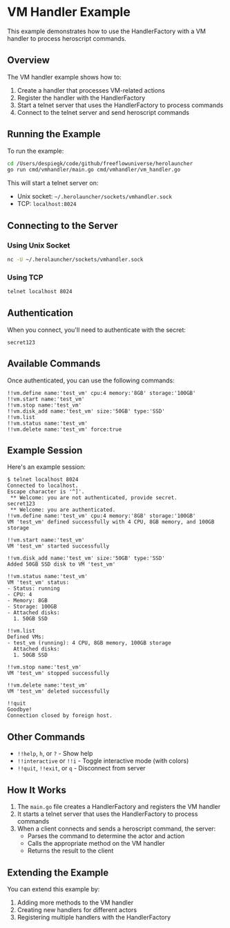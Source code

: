# VM Handler Example

This example demonstrates how to use the HandlerFactory with a VM handler to process heroscript commands.

## Overview

The VM handler example shows how to:

1. Create a handler that processes VM-related actions
2. Register the handler with the HandlerFactory
3. Start a telnet server that uses the HandlerFactory to process commands
4. Connect to the telnet server and send heroscript commands

## Running the Example

To run the example:

```bash
cd /Users/despiegk/code/github/freeflowuniverse/herolauncher
go run cmd/vmhandler/main.go cmd/vmhandler/vm_handler.go
```

This will start a telnet server on:
- Unix socket: `~/.herolauncher/sockets/vmhandler.sock`
- TCP: `localhost:8024`

## Connecting to the Server

### Using Unix Socket

```bash
nc -U ~/.herolauncher/sockets/vmhandler.sock
```

### Using TCP

```bash
telnet localhost 8024
```

## Authentication

When you connect, you'll need to authenticate with the secret:

```
secret123
```

## Available Commands

Once authenticated, you can use the following commands:

```
!!vm.define name:'test_vm' cpu:4 memory:'8GB' storage:'100GB'
!!vm.start name:'test_vm'
!!vm.stop name:'test_vm'
!!vm.disk_add name:'test_vm' size:'50GB' type:'SSD'
!!vm.list
!!vm.status name:'test_vm'
!!vm.delete name:'test_vm' force:true
```

## Example Session

Here's an example session:

```
$ telnet localhost 8024
Connected to localhost.
Escape character is '^]'.
 ** Welcome: you are not authenticated, provide secret.
secret123
 ** Welcome: you are authenticated.
!!vm.define name:'test_vm' cpu:4 memory:'8GB' storage:'100GB'
VM 'test_vm' defined successfully with 4 CPU, 8GB memory, and 100GB storage

!!vm.start name:'test_vm'
VM 'test_vm' started successfully

!!vm.disk_add name:'test_vm' size:'50GB' type:'SSD'
Added 50GB SSD disk to VM 'test_vm'

!!vm.status name:'test_vm'
VM 'test_vm' status:
- Status: running
- CPU: 4
- Memory: 8GB
- Storage: 100GB
- Attached disks:
  1. 50GB SSD

!!vm.list
Defined VMs:
- test_vm (running): 4 CPU, 8GB memory, 100GB storage
  Attached disks:
  1. 50GB SSD

!!vm.stop name:'test_vm'
VM 'test_vm' stopped successfully

!!vm.delete name:'test_vm'
VM 'test_vm' deleted successfully

!!quit
Goodbye!
Connection closed by foreign host.
```

## Other Commands

- `!!help`, `h`, or `?` - Show help
- `!!interactive` or `!!i` - Toggle interactive mode (with colors)
- `!!quit`, `!!exit`, or `q` - Disconnect from server

## How It Works

1. The `main.go` file creates a HandlerFactory and registers the VM handler
2. It starts a telnet server that uses the HandlerFactory to process commands
3. When a client connects and sends a heroscript command, the server:
   - Parses the command to determine the actor and action
   - Calls the appropriate method on the VM handler
   - Returns the result to the client

## Extending the Example

You can extend this example by:

1. Adding more methods to the VM handler
2. Creating new handlers for different actors
3. Registering multiple handlers with the HandlerFactory
